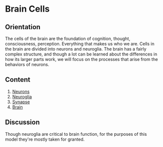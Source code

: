 # Brain Cells

## Orientation

The cells of the brain are the foundation of cognition, thought, consciousness, perception.  Everything that makes us who we are. Cells in the brain are divided into neurons and neuroglia. The brain has a fairly complex structure, and though a lot can be learned about the differences in how its larger parts work, we will focus on the processes that arise from the behaviors of neurons.

## Content

1. [Neurons](https://en.wikipedia.org/wiki/Neuron)
2. [Neuroglia](https://en.wikipedia.org/wiki/Neuroglia)
3. [Synapse](https://en.wikipedia.org/wiki/Synapse)
4. [Brain](https://en.wikipedia.org/wiki/Human_brain)

## Discussion

Though neuroglia are critical to brain function, for the purposes of this model they're mostly taken for granted.



